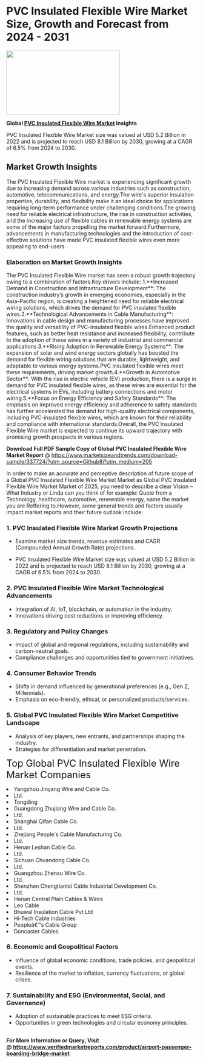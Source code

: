 <H1>PVC Insulated Flexible Wire Market Size, Growth and Forecast from 2024 - 2031</H1><img class="aligncenter size-medium wp-image-584254" src="https://thirdeyenews.in/wp-content/uploads/2024/09/Global-Market-Research-300x168.jpeg" alt="" width="300" height="168" /><p><strong>Global&nbsp;<a href="https://www.marketsizeandtrends.com/download-sample/337724/?utm_source=Github8j?utm_medium=205">PVC Insulated Flexible Wire Market</a> Insights</strong></p><p>PVC Insulated Flexible Wire Market size was valued at USD 5.2 Billion in 2022 and is projected to reach USD 8.1 Billion by 2030, growing at a CAGR of 6.5% from 2024 to 2030.</p><p><h2>Market Growth Insights</h2> The PVC Insulated Flexible Wire market is experiencing significant growth due to increasing demand across various industries such as construction, automotive, telecommunications, and energy.The wire's superior insulation properties, durability, and flexibility make it an ideal choice for applications requiring long-term performance under challenging conditions.The growing need for reliable electrical infrastructure, the rise in construction activities, and the increasing use of flexible cables in renewable energy systems are some of the major factors propelling the market forward.Furthermore, advancements in manufacturing technologies and the introduction of cost-effective solutions have made PVC insulated flexible wires even more appealing to end-users. <h3>Elaboration on Market Growth Insights</h3> The PVC Insulated Flexible Wire market has seen a robust growth trajectory owing to a combination of factors.Key drivers include: 1.**Increased Demand in Construction and Infrastructure Development**: The construction industry’s growth in emerging economies, especially in the Asia-Pacific region, is creating a heightened need for reliable electrical wiring solutions, which drives the demand for PVC insulated flexible wires.2.**Technological Advancements in Cable Manufacturing**: Innovations in cable design and manufacturing processes have improved the quality and versatility of PVC-insulated flexible wires.Enhanced product features, such as better heat resistance and increased flexibility, contribute to the adoption of these wires in a variety of industrial and commercial applications.3.**Rising Adoption in Renewable Energy Systems**: The expansion of solar and wind energy sectors globally has boosted the demand for flexible wiring solutions that are durable, lightweight, and adaptable to various energy systems.PVC insulated flexible wires meet these requirements, driving market growth.4.**Growth in Automotive Sector**: With the rise in electric vehicle (EV) production, there is a surge in demand for PVC insulated flexible wires, as these wires are essential for the electrical systems in EVs, including battery connections and motor wiring.5.**Focus on Energy Efficiency and Safety Standards**: The emphasis on improved energy efficiency and adherence to safety standards has further accelerated the demand for high-quality electrical components, including PVC-insulated flexible wires, which are known for their reliability and compliance with international standards.Overall, the PVC Insulated Flexible Wire market is expected to continue its upward trajectory with promising growth prospects in various regions.</p><p><span class=""><strong>Download Full PDF Sample Copy of Global PVC Insulated Flexible Wire Market Report</strong> @ <a href="https://www.marketsizeandtrends.com/download-sample/337724/?utm_source=Github8j?utm_medium=205" target="_blank">https://www.marketsizeandtrends.com/download-sample/337724/?utm_source=Github8j?utm_medium=205</a></span></p><p>In order to make an accurate and perceptive description of future scope of a Global&nbsp;PVC Insulated Flexible Wire Market Market as Global&nbsp;PVC Insulated Flexible Wire Market Market of 2025, you need to describe a clear Vision &ndash; What Industry or Linda can you think of for example: Quote from a Technology, healthcare, automotive, renewable energy, name the market you are Reffering to.However, some general trends and factors usually impact market reports and their future outlook include:</p><h3>1.&nbsp;<strong>PVC Insulated Flexible Wire Market Growth Projections</strong></h3><ul><li>Examine market size trends, revenue estimates and CAGR (Compounded Annual Growth Rate) projections.</li><li><p>PVC Insulated Flexible Wire Market size was valued at USD 5.2 Billion in 2022 and is projected to reach USD 8.1 Billion by 2030, growing at a CAGR of 6.5% from 2024 to 2030.</p></li></ul><h3>2.&nbsp;<strong>PVC Insulated Flexible Wire Market Technological Advancements</strong></h3><ul><li>Integration of AI, IoT, blockchain, or automation in the industry.</li><li>Innovations driving cost reductions or improving efficiency.</li></ul><h3>3.&nbsp;<strong>Regulatory and Policy Changes</strong></h3><ul><li>Impact of global and regional regulations, including sustainability and carbon-neutral goals.</li><li>Compliance challenges and opportunities tied to government initiatives.</li></ul><h3>4.&nbsp;<strong>Consumer Behavior Trends</strong></h3><ul><li>Shifts in demand influenced by generational preferences (e.g., Gen Z, Millennials).</li><li>Emphasis on eco-friendly, ethical, or personalized products/services.</li></ul><h3>5.&nbsp;<strong>Global PVC Insulated Flexible Wire Market Competitive Landscape</strong></h3><ul><li>Analysis of key players, new entrants, and partnerships shaping the industry.</li><li>Strategies for differentiation and market penetration.</li></ul><p data-pm-slice="1 1 []"><span style="color: inherit; font-family: inherit; font-size: 25px;">Top Global PVC Insulated Flexible Wire Market Companies</span></p><div class="" data-test-id=""><p><li>Yangzhou Jinyang Wire and Cable Co.</li><li> Ltd.</li><li> Tongding</li><li> Guangdong Zhujiang Wire and Cable Co.</li><li> Ltd.</li><li> Shanghai Qifan Cable Co.</li><li> Ltd.</li><li> Zhejiang People's Cable Manufacturing Co.</li><li> Ltd.</li><li> Henan Leshan Cable Co.</li><li> Ltd.</li><li> Sichuan Chuandong Cable Co.</li><li> Ltd.</li><li> Guangzhou Zhensu Wire Co.</li><li> Ltd.</li><li> Shenzhen Chengtiantai Cable Industrial Development Co.</li><li> Ltd.</li><li> Henan Central Plain Cables & Wires</li><li> Leo Cable</li><li> Bhuwal Insulation Cable Pvt Ltd</li><li> Hi-Tech Cable Industries</li><li> Peopleâ€™s Cable Group</li><li> Doncaster Cables</li></p></div><h3>6.&nbsp;<strong>Economic and Geopolitical Factors</strong></h3><ul><li>Influence of global economic conditions, trade policies, and geopolitical events.</li><li>Resilience of the market to inflation, currency fluctuations, or global crises.</li></ul><h3>7.&nbsp;<strong>Sustainability and ESG (Environmental, Social, and Governance)</strong></h3><ul><li>Adoption of sustainable practices to meet ESG criteria.</li><li>Opportunities in green technologies and circular economy principles.</li></ul><h2><strong style="font-size: 14px;">For More Information or Query, Visit @&nbsp;</strong><a style="background-color: #ffffff; font-size: 14px;" href="https://www.marketsizeandtrends.com/report/pvc-insulated-flexible-wire-market/" target="_blank">https://www.verifiedmarketreports.com/product/airport-passenger-boarding-bridge-market</a></h2>